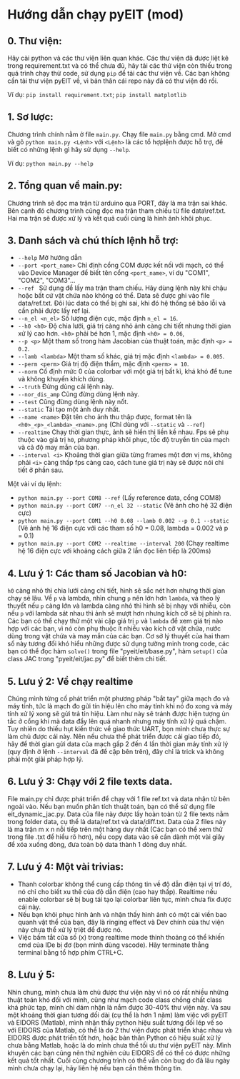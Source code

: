 # Hướng dẫn chạy pyEIT (mod)

## 0. Thư viện: 
Hãy cài python và các thư viện liên quan khác. Các thư viện đã được liệt kê trong requirement.txt và có thể chưa đủ, hãy tải các thứ viện còn thiếu trong quá trình chạy thử code, sử dụng `pip` để tải các thư viện về. Các bạn không cần tải thư viện pyEIT về, vì bản thân cái repo này đã có thư viện đó rồi.

Ví dụ: `pip install requirement.txt`; `pip install matplotlib`

## 1. Sơ lược:
Chương trình chính nằm ở file `main.py`. Chạy file `main.py` bằng cmd. Mở cmd và gõ `python main.py <Lệnh>` với `<Lệnh>` là các tổ hợplệnh được hỗ trợ, để biết có những lệnh gì hãy sử dụng `--help`. 

Ví dụ: `python main.py --help`

## 2. Tổng quan về main.py:
Chương trình sẽ đọc ma trận từ arduino qua PORT, đây là ma trận sai khác. Bên cạnh đó chương trình cũng đọc ma trận tham chiếu từ file data\ref.txt. Hai ma trận sẽ được xử lý và kết quả cuối cùng là hình ảnh khôi phục.

## 3. Danh sách và chú thích lệnh hỗ trợ:
-  `--help`            Mở hướng dẫn
-  `--port <port_name>`        Chỉ định cổng COM được kết nối với mạch, có thể vào Device Manager để biết tên cổng `<port_name>`, ví dụ "COM1", "COM2", "COM3"...
-  `--ref `             Sử dụng để lấy ma trận tham chiếu. Hãy dùng lệnh này khi chậu hoặc bất cứ vật chứa nào không có thể. Data sẽ được ghi vào file data/ref.txt. Đôi lúc data có thể bị ghi sai, khi đó hệ thống sẽ bão lỗi và cần phải được lấy ref lại.
- `--n_el <n_el>`          Số lượng điện cực, mặc định `n_el = 16`.
-  `--h0 <h0>`               Độ chia lưới, giá trị càng nhỏ ảnh càng chi tiết nhưng thời gian xử lý cao hơn. `<h0>` phải bé hơn 1, mặc định `<h0> = 0.06`,
-  `--p <p>`            Một tham số trong hàm Jacobian của thuật toán, mặc định `<p> = 0.2`. 
-  `--lamb <lambda>`    Một tham số khác, giá trị mặc định `<lambda> = 0.005`.
-  `--perm <perm>`             Giá trị độ điện thẩm, mặc định `<perm> = 10`.
-  `--norm`             Cố định mức 0 của colorbar với một giá trị bất kì, khá khó để tune và không khuyến khích dùng.
-  `--truth`            Đừng dùng cái lệnh này.
-  `--nor_dis_amp`      Cũng đừng dùng lệnh này. 
-  `--test`             Cũng đừng dùng lệnh này nốt.
-  `--static`           Tái tạo một ảnh duy nhất.
-  `--name <name>`             Đặt tên cho ảnh thu thập được, format tên là `<h0>_<p>_<lambda>_<name>.png` (Chỉ dùng với `--static` và `--ref`)
-  `--realtime`         Chạy thời gian thực, ảnh sẽ hiển thị liền kề nhau. Fps sẽ phụ thuộc vào giá trị `h0`, phương pháp khôi phục, tốc độ truyền tin của mạch và cả độ may mắn của bạn.
-  `--interval <i>`         Khoảng thời gian giữa từng frames một đơn vị ms, không phải `<i>` càng thấp fps càng cao, cách tune giá trị này sẽ được nói chi tiết ở phần sau.

Một vài ví dụ lệnh:
-  `python main.py --port COM8 --ref`      (Lấy reference data, cổng COM8)
-  `python main.py --port COM7 --n_el 32 --static`     (Vẽ ảnh cho hệ 32 điện cực)
-  `python main.py --port COM1 --h0 0.08 --lamb 0.002 --p 0.1 --static`    (Vẽ ảnh hệ 16 điện cực với các tham số h0 = 0.08, lambda = 0.002 và p = 0.1)
-  `python main.py --port COM2 --realtime --interval 200`      (Chạy realtime hệ 16 điện cực với khoảng cách giữa 2 lần đọc liên tiếp là 200ms)

## 4. Lưu ý 1: Các tham số Jacobian và h0:

`h0` càng nhỏ thì chia lưới càng chi tiết, hình sẽ sắc nét hơn nhưng thời gian chạy sẽ lâu. Về `p` và lambda, nhìn chung `p` nên lớn hơn `lambda`, và theo lý thuyết nếu `p` càng lớn và lambda càng nhỏ thì hình sẽ bị nhạy với nhiễu, còn nếu `p` với lambda sát nhau thì ảnh sẽ mượt hơn nhưng kích cỡ sẽ bị phình ra. Các bạn có thể chạy thử một vài cặp giá trị `p` và `lambda` để xem giá trị nào hợp với các bạn, vì nó còn phụ thuộc ít nhiều vào kích cỡ vật chứa, nước dùng trong vật chứa và may mắn của các bạn. Cơ sở lý thuyết của hai tham số này tương đối khó hiểu những được sử dụng tường minh trong code, các bạn có thể đọc hàm `solve()` trong file "pyeit/eit/base.py", hàm `setup()` của class JAC trong "pyeit/eit/jac.py" để biết thêm chi tiết.

## 5. Lưu ý 2: Về chạy realtime
Chúng mình từng cố phát triển một phương pháp "bắt tay" giữa mạch đo và máy tính, tức là mạch đo gửi tín hiệu lên cho máy tính khi nó đo xong và máy tính xử lý xong sẽ gửi trả tín hiệu. Làm như này sẽ tránh được hiện tượng ùn tắc ở cổng khi mà data đẩy lên quá nhanh nhưng máy tính xử lý quá chậm. Tuy nhiên do thiếu hụt kiến thức về giao thức UART, bọn mình chưa thực sự làm chủ được cái này. Nên nếu chưa thể phát triển được cái giao tiếp đó, hãy để thời gian gửi data của mạch gấp 2 đến 4 lần thời gian máy tính xử lý (quy định ở lệnh `--interval` đã đề cập bên trên), đây chỉ là trick và không phải một giải pháp hợp lý.

## 6. Lưu ý 3: Chạy với 2 file texts data.
File main.py chỉ được phát triển để chạy với 1 file ref.txt và data nhận từ bên ngoài vào. Nếu bạn muốn phân tích thuật toán, bạn có thể sử dụng file eit_dynamic_jac.py. Data của file này được lấy hoàn toàn từ 2 file texts nằm trong folder data, cụ thể là data/ref.txt và data/diff.txt. Data của 2 files này là ma trận m x n nỗi tiếp trên một hàng duy nhất (Các bạn có thể xem thử trong file .txt để hiểu rõ hơn), nếu copy data vào sẽ cần dành một vài giây để xóa xuống dòng, đưa toàn bộ data thành 1 dòng duy nhất.

## 7. Lưu ý 4: Một vài trivias:
- Thanh colorbar không thể cung cấp thông tin về độ dẫn điện tại vị trí đó, nó chỉ cho biết xu thế của độ dẫn điện (cao hay thấp). Realtime nếu enable colorbar sẽ bị bug tái tạo lại colorbar liên tục, mình chưa fix được cái này.
- Nếu bạn khôi phục hình ảnh và nhận thấy hình ảnh có một cái viền bao quanh vật thể của bạn, đây là ringing effect và Dev chính của thư viện này chưa thể xử lý triệt để được nó.
- Việc bấm tắt cửa số (x) trong realtime mode thỉnh thoảng có thể khiến cmd của IDe bị đơ (bọn mình dùng vscode). Hãy terminate thẳng terminal bằng tổ hợp phím CTRL+C.

## 8. Lưu ý 5: 
Nhìn chung, mình chưa làm chủ được thư viện này vì nó có rất nhiều những thuật toán khó đối với mình, cũng như mạch code class chồng chất class khá phức tạp, mình chỉ dám nhận là nắm được 30-40% thư viện này. Và sau một khoảng thời gian tương đối dài (cụ thể là hơn 1 năm) làm việc với pyEIT và EIDORS (Matlab), mình nhận thấy python hiệu suất tương đối lép vế so với EIDORS của Matlab, có thể là do 2 thư viện được phát triển khác nhau và EIDORS được phát triển tốt hơn, hoặc bản thân Python có hiệu suất xử lý chưa bằng Matlab, hoặc là do mình chưa thể tối ưu thư viện pyEIT này. Mình khuyên các bạn cũng nên thử nghiên cứu EIDORS để có thể có được những kết quả tốt nhất. Cuối cùng chương trình có thể vẫn còn bug do đã lâu ngày mình chưa chạy lại, hãy liên hệ nếu bạn cần thêm thông tin.